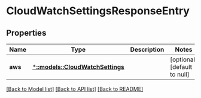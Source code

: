 # CloudWatchSettingsResponseEntry

## Properties
| Name    | Type                                                       | Description | Notes                        |
| ------- | ---------------------------------------------------------- | ----------- | ---------------------------- |
| **aws** | [***::models::CloudWatchSettings**](CloudWatchSettings.md) |             | [optional] [default to null] |

[[Back to Model list]](../README.md#documentation-for-models) [[Back to API list]](../README.md#documentation-for-api-endpoints) [[Back to README]](../README.md)
